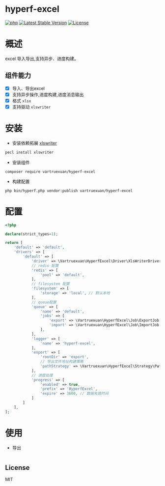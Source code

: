 # hyperf-excel

[![php](https://img.shields.io/badge/php-%3E=8.2-brightgreen.svg?maxAge=2592000)](https://github.com/php/php-src)
[![Latest Stable Version](https://img.shields.io/packagist/v/vartruexuan/hyperf-excel)](https://packagist.org/packages/vartruexuan/hyperf-excel)
[![License](https://img.shields.io/packagist/l/vartruexuan/hyperf-excel)](https://github.com/vartruexuan/hyperf-excel)

# 概述
excel 导入导出,支持异步、进度构建。

## 组件能力

- [x] 导入、导出excel
- [x] 支持异步操作,进度构建,进度消息输出
- [x] 格式 `xlsx`
- [x] 支持驱动 `xlswriter`

# 安装
- 安装依赖拓展 [xlswriter](https://xlswriter-docs.viest.me/zh-cn/an-zhuang)
```bash
pecl install xlswriter
```
- 安装组件
```shell
composer require vartruexuan/hyperf-excel
```
- 构建配置
```shell
php bin/hyperf.php vendor:publish vartruexuan/hyperf-excel
```

# 配置
```php
<?php

declare(strict_types=1);

return [
    'default' => 'default',
    'drivers' => [
        'default' => [
            'driver' => \Vartruexuan\HyperfExcel\Driver\XlsWriterDriver::class,
            // redis 配置
            'redis' => [
                'pool' => 'default',
            ],
            // filesystem 配置
            'filesystem' => [
                'storage' => 'local', // 默认本地
            ],
            // queue配置
            'queue' => [
                'name' => 'default',
                'jobs' => [
                    'export' => \Vartruexuan\HyperfExcel\Job\ExportJob::class,
                    'import' => \Vartruexuan\HyperfExcel\Job\ImportJob::class,
                ],
            ],
            'logger' => [
                'name' => 'hyperf-excel',
            ],
            'export' => [
                'rootDir' => 'export',
                // 导出文件地址构建策略
                'pathStrategy' => \Vartruexuan\HyperfExcel\Strategy\Path\DateTimeStrategy::class,
            ],
            // 进度处理
            'progress' => [
                'enabled' => true,
                'prefix' => 'HyperfExcel',
                'expire' => 3600, // 数据失效时间
            ]
        ]
    ],
];
```
# 使用

- 导出
```php


```


## License

MIT
